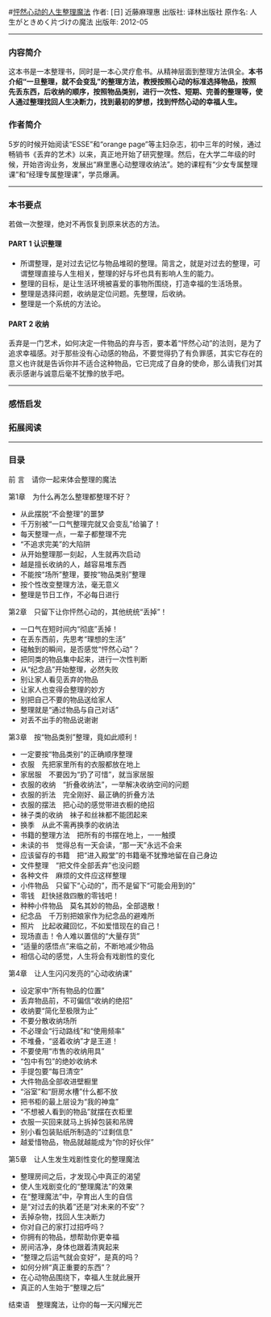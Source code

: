 #[怦然心动的人生整理魔法](https://book.douban.com/subject/10747883/)
作者:  [日] 近藤麻理惠
出版社: 译林出版社
原作名: 人生がときめく片づけの魔法
出版年: 2012-05
***
### 内容简介 
这本书是一本整理书，同时是一本心灵疗愈书。从精神层面到整理方法俱全。**本书介绍“一旦整理，就不会变乱”的整理方法，教授按照心动的标准选择物品，按照先丢东西，后收纳的顺序，按照物品类别，进行一次性、短期、完善的整理等，使人通过整理找回人生决断力，找到最初的梦想，找到怦然心动的幸福人生。**

### 作者简介
5岁的时候开始阅读“ESSE”和“orange page”等主妇杂志，初中三年的时候，通过畅销书《丢弃的艺术》以来，真正地开始了研究整理。然后，在大学二年级的时候，开始咨询业务，发展出“麻里惠心动整理收纳法”。她的课程有“少女专属整理课”和“经理专属整理课”，学员爆满。
 
***
### 本书要点
若做一次整理，绝对不再恢复到原来状态的方法。
#### PART 1 认识整理
- 所谓整理，是对过去记忆与物品堆砌的整理。简言之，就是对过去的整理，可谓整理直接与人生相关，整理的好与坏也具有影响人生的能力。
- 整理的目标，是让生活环境被喜爱的事物所围绕，打造幸福的生活场景。
- 整理是选择问题，收纳是定位问题。先整理，后收纳。
- 整理是一个系统的方法论。

#### PART 2 收纳
丢弃是一门艺术，如何决定一件物品的弃与否，要本着“怦然心动”的法则，是为了追求幸福感。对于那些没有心动感的物品，不要觉得扔了有负罪感，其实它存在的意义也许就是告诉你并不适合这种物品，它已完成了自身的使命，那么请我们对其表示感谢与诚意后毫不犹豫的放手吧。

***
### 感悟启发
### 拓展阅读
***
### 目录
前 言　请你一起来体会整理的魔法

第1章　为什么再怎么整理都整理不好？
- 从此摆脱“不会整理”的噩梦
- 千万别被“一口气整理完就又会变乱”给骗了！
- 每天整理一点，一辈子都整理不完 
- “不追求完美”的大陷阱
- 从开始整理那一刻起，人生就再次启动 
- 越是擅长收纳的人，越容易堆东西 
- 不能按“场所”整理，要按“物品类别”整理 
- 按个性改变整理方法，毫无意义
- 整理是节日工作，不必每日进行

第2章　只留下让你怦然心动的，其他统统“丢掉”！
- 一口气在短时间内“彻底”丢掉！
- 在丢东西前，先思考“理想的生活”
- 碰触到的瞬间，是否感觉“怦然心动”？
- 把同类的物品集中起来，进行一次性判断 
- 从“纪念品”开始整理，必然失败 
- 别让家人看见丢弃的物品 
- 让家人也变得会整理的妙方 
- 别把自己不要的物品送给家人 
- 整理就是“通过物品与自己对话” 
- 对丢不出手的物品说谢谢 

第3章　按“物品类别”整理，竟如此顺利！
- 一定要按“物品类别”的正确顺序整理 
- 衣服　先把家里所有的衣服都放在地上 
- 家居服　不要因为“扔了可惜”，就当家居服 
- 衣服的收纳　“折叠收纳法”，一举解决收纳空间的问题 
- 衣服的折法　完全刚好、最正确的折叠方法 
- 衣服的摆法　把心动的感觉带进衣橱的绝招 
- 袜子类的收纳　袜子和丝袜都不能团起来
- 换季　从此不需再换季的收纳法 
- 书籍的整理方法　把所有的书摆在地上，一一触摸
- 未读的书　觉得总有一天会读，“那一天”永远不会来 
- 应该留存的书籍　把“进入殿堂”的书籍毫不犹豫地留在自己身边 
- 文件整理　“把文件全部丢弃”也没问题 
- 各种文件　麻烦的文件应这样整理 
- 小件物品　只留下“心动的”，而不是留下“可能会用到的” 
- 零钱　赶快拯救四散的零钱吧！
- 种种小件物品　莫名其妙的物品，全部退散！
- 纪念品　千万别把娘家作为纪念品的避难所 
- 照片　比起收藏回忆，不如爱惜现在的自己！ 
- 现场直击！令人难以置信的“大量存货” 
- “适量的感悟点”来临之前，不断地减少物品 
- 相信心动的感觉，人生将会有戏剧性的变化 

第4章　让人生闪闪发亮的“心动收纳课”
- 设定家中“所有物品的位置”
- 丢弃物品前，不可偏信“收纳的绝招” 
- 收纳要“简化至极限为止”
- 不要分散收纳场所 
- 不必理会“行动路线”和“使用频率” 
- 不堆叠，“竖着收纳”才是王道！ 
- 不要使用“市售的收纳用具”
- “包中有包”的绝妙收纳术 
- 手提包要“每日清空” 
- 大件物品全部收进壁橱里 
- “浴室”和“厨房水槽”什么都不放 
- 把书柜的最上层设为“我的神龛” 
- “不想被人看到的物品”就摆在衣柜里
- 衣服一买回来就马上拆掉包装和吊牌 
- 别小看包装贴纸所制造的“过剩信息” 
- 越爱惜物品，物品就越能成为“你的好伙伴” 

第5章　让人生发生戏剧性变化的整理魔法
- 整理房间之后，才发现心中真正的渴望
- 使人生戏剧变化的“整理魔法”的效果 
- 在“整理魔法”中，孕育出人生的自信 
- 是“对过去的执着”还是“对未来的不安”？ 
- 丢掉杂物，找回人生决断力
- 你对自己的家打过招呼吗？ 
- 你拥有的物品，想帮助你更幸福 
- 房间洁净，身体也跟着清爽起来 
- “整理之后运气就会变好”，是真的吗？ 
- 如何分辨“真正重要的东西”？
- 在心动物品围绕下，幸福人生就此展开 
- 真正的人生始于“整理之后” 

结束语　整理魔法，让你的每一天闪耀光芒